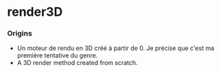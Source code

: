# render3D

<h3>Origins</h3>
<ul>
  <li>Un moteur de rendu en 3D créé à partir de 0. Je précise que c'est ma première tentative du genre. </li>
  <li>A 3D render method created from scratch. </li>
</ul>

